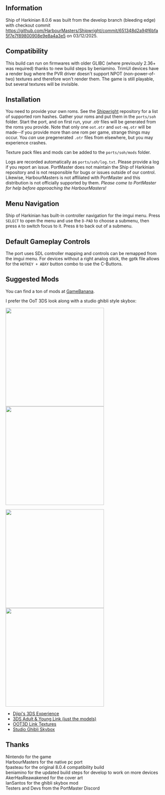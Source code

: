 ## Information
Ship of Harkinian 8.0.6 was built from the develop branch (bleeding edge) with checkout commit https://github.com/HarbourMasters/Shipwright/commit/651348d2a94f6bfa5f7e7f89800908e9e8a4a3e5 on 03/12/2025.

## Compatibility
This build can run on firmwares with older GLIBC (where previously 2.36+ was required) thanks to new build steps by beniamino. TrimUI devices have a render bug where the PVR driver doesn't support NPOT (non-power-of-two) textures and therefore won't render them. The game is still playable, but several textures will be invisible.

## Installation
You need to provide your own roms. See the [Shipwright](https://github.com/HarbourMasters/Shipwright/blob/develop/docs/supportedHashes.json) repository for a list of supported rom hashes. Gather your roms and put them in the `ports/soh` folder. Start the port, and on first run, your .otr files will be generated from the roms you provide. Note that only one `oot.otr` and `oot-mq.otr` will be made--if you provide more than one rom per game, strange things may occur. You *can* use pregenerated `.otr` files from elsewhere, but you may experience crashes.

Texture pack files and mods can be added to the `ports/soh/mods` folder. 

Logs are recorded automatically as `ports/soh/log.txt`. Please provide a log if you report an issue. PortMaster does not maintain the Ship of Harkinian repository and is not responsible for bugs or issues outside of our control. Likewise, HarbourMasters is not affiliated with PortMaster and this distribution is not officially supported by them. *Please come to PortMaster for help before approaching the HarbourMasters!*

## Menu Navigation
Ship of Harkinian has built-in controller navigation for the imgui menu. Press `SELECT` to open the menu and use the `D-PAD` to choose a submenu, then press `A` to switch focus to it. Press `B` to back out of a submenu.

## Default Gameplay Controls
The port uses SDL controller mapping and controls can be remapped from the imgui menu. For devices without a right analog stick, the gptk file allows for the `HOTKEY + ABXY` button combo to use the C-Buttons.

## Suggested Mods
You can find a ton of mods at [GameBanana](https://gamebanana.com/mods/games/16121?_aFilters%5BGeneric_Name%5D=contains%2C3ds&_sSort=Generic_MostDownloaded).  

I prefer the OoT 3DS look along with a studio ghibli style skybox:
<p float="left">
<img src="https://github.com/user-attachments/assets/821bf5b1-2c0e-4326-8d9b-6cd02cdf83dd" width="320"/> 
<img src="https://github.com/user-attachments/assets/009f80c6-99e4-4a85-94f4-a3c41ec3843d" width="320"/>
</p>
<p float="left">
<img src="https://github.com/user-attachments/assets/ef71b2e4-32ce-46e6-8e5b-5c8af908b305" width="320"/> 
<img src="https://github.com/user-attachments/assets/a391a341-922f-4637-a2af-03e32f59f38c" width="320"/>
</p>

- [Djipi's 3DS Experience](https://gamebanana.com/mods/477979)
- [3DS Adult & Young Link (just the models)](https://gamebanana.com/mods/475743)
- [OOT3D Link Textures](https://gamebanana.com/mods/478711)
- [Studio Ghibli Skybox](https://github.com/JeodC/PortMaster-ShipOfHarkinian/tree/main/external-mods/)

## Thanks
Nintendo for the game  
HarbourMasters for the native pc port  
fpasteau for the original 8.0.4 compatibility build  
beniamino for the updated build steps for develop to work on more devices  
AkerHasReawakened for the cover art  
IanSantos for the ghibli skybox mod  
Testers and Devs from the PortMaster Discord  




